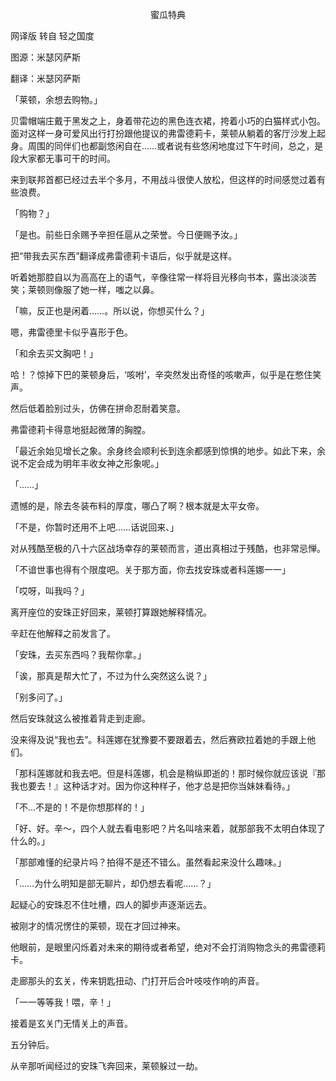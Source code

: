 <p align="center">蜜瓜特典</p>

网译版 转自 轻之国度

图源：米瑟冈萨斯

翻译：米瑟冈萨斯

「莱顿，余想去购物。」

贝雷帽端庄戴于黑发之上，身着带花边的黑色连衣裙，挎着小巧的白猫样式小包。面对这样一身可爱风出行打扮跟他提议的弗雷德莉卡，莱顿从躺着的客厅沙发上起身。周围的同伴们也都副悠闲自在……或者说有些悠闲地度过下午时间，总之，是段大家都无事可干的时间。

来到联邦首都已经过去半个多月，不用战斗很使人放松，但这样的时间感觉过着有些浪费。

「购物？」

「是也。前些日余赐予辛担任扈从之荣誉。今日便赐予汝。」

把“带我去买东西”翻译成弗雷德莉卡语后，似乎就是这样。

听着她那腔自以为高高在上的语气，辛像往常一样将目光移向书本，露出淡淡苦笑；莱顿则像服了她一样，嗤之以鼻。

「嘛，反正也是闲着……。所以说，你想买什么？」

嗯，弗雷德里卡似乎喜形于色。

「和余去买文胸吧！」

哈！？惊掉下巴的莱顿身后，‘咳咐’，辛突然发出奇怪的咳嗽声，似乎是在憋住笑声。

然后低着脸别过头，仿佛在拼命忍耐着笑意。

弗雷德莉卡得意地挺起微薄的胸膛。

「最近余始见增长之象。余身终会顺利长到连余都感到惊惧的地步。如此下来，余说不定会成为明年丰收女神之形象呢。」

「……」

遗憾的是，除去冬装布料的厚度，哪凸了啊？根本就是太平女帝。

「不是，你暂时还用不上吧……话说回来、」

对从残酷至极的八十六区战场幸存的莱顿而言，道出真相过于残酷，也非常忌惮。

「不谙世事也得有个限度吧。关于那方面，你去找安珠或者科莲娜一一」

「哎呀，叫我吗？」

离开座位的安珠正好回来，莱顿打算跟她解释情况。

辛赶在他解释之前发言了。

「安珠，去买东西吗？我帮你拿。」

「诶，那真是帮大忙了，不过为什么突然这么说？」

「别多问了。」

然后安珠就这么被推着背走到走廊。

没来得及说“我也去”。科莲娜在犹豫要不要跟着去，然后赛欧拉着她的手跟上他们。

「那科莲娜就和我去吧。但是科莲娜，机会是稍纵即逝的！那时候你就应该说『那我也要去！』这种话才对。因为你这种样子，他才总是把你当妹妹看待。」

「不…不是的！不是你想那样的！」

「好、好。辛～，四个人就去看电影吧？片名叫啥来着，就那部我不太明白体现了什么的。」

「那部难懂的纪录片吗？拍得不是还不错么。虽然看起来没什么趣味。」

「……为什么明知是部无聊片，却仍想去看呢……？」

起疑心的安珠忍不住吐槽，四人的脚步声逐渐远去。

被刚才的情况愣住的莱顿，现在才回过神来。

他眼前，是眼里闪烁着对未来的期待或者希望，绝对不会打消购物念头的弗雷德莉卡。

走廊那头的玄关，传来钥匙扭动、门打开后合叶吱吱作响的声音。

「一一等等我！喂，辛！」

接着是玄关门无情关上的声音。

五分钟后。

从辛那听闻经过的安珠飞奔回来，莱顿躲过一劫。

